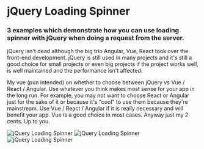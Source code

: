 # jQuery Loading Spinner

### 3 examples which demonstrate how you can use loading spinner with jQuery when doing a request from the server.

jQuery isn't dead although the big trio Angular, Vue, React took over the front-end development. jQuery is still used in many projects and it's still a good choice for small projects or even big projects if the project works well, is well maintained and the performance isn't affected.

My vue (pun intended) on whether to choose between jQuery vs Vue / React / Angular. Use whatever you think makes most sense for your app in the long run. For example, you may not want to choose React or Angular just for the sake of it or because it's "cool" to use them because they're mainstream. Use Vue / React / Angular if it is really necessary and will benefit your app. Vue is a good choice in most cases. Anyway just my 2 cents. Up to you.

![jQuery Loading Spinner](https://i.imgur.com/4m1iOeG.jpg)
![jQuery Loading Spinner](https://i.imgur.com/7i1hKgx.jpg)
![jQuery Loading Spinner](https://i.imgur.com/HGwxgxg.jpg)
